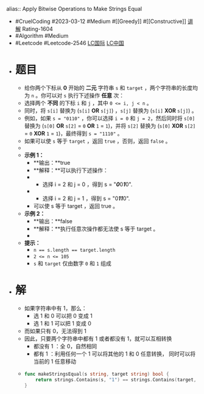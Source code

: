 alias:: Apply Bitwise Operations to Make Strings Equal

- #CruelCoding #2023-03-12 #Medium #[[Greedy]] #[[Constructive]] [讲解](https://youtu.be/6eyfhmVmrfk) Rating-1604
- #Algorithm #Medium
- #Leetcode #Leetcode-2546 [LC国际](https://leetcode.com/problems/apply-bitwise-operations-to-make-strings-equal/) [LC中国](https://leetcode.cn/problems/apply-bitwise-operations-to-make-strings-equal/)
- # 题目
	- 给你两个下标从 **0** 开始的 **二元** 字符串 `s` 和 `target` ，两个字符串的长度均为 `n` 。你可以对 `s` 执行下述操作 **任意** 次：
	- 选择两个 **不同** 的下标 `i` 和 `j` ，其中 `0 <= i, j < n` 。
	- 同时，将 `s[i]` 替换为 (`s[i]` **OR** `s[j]`) ，`s[j]` 替换为 (`s[i]` **XOR** `s[j]`) 。
	- 例如，如果 `s = "0110"` ，你可以选择 `i = 0` 和 `j = 2`，然后同时将 `s[0]` 替换为 (`s[0]` **OR** `s[2]` = `0` **OR** `1` = `1`)，并将 `s[2]` 替换为 (`s[0]` **XOR** `s[2]` = `0` **XOR** `1` = `1`)，最终得到 `s = "1110"` 。
	- 如果可以使 `s` 等于 `target` ，返回 `true` ，否则，返回 `false` 。
	-
	- **示例 1：**
		- **输出：**true
		- **解释：**可以执行下述操作：
		- - 选择 i = 2 和 j = 0 ，得到 s = "***0***0***1***0".
		- - 选择 i = 2 和 j = 1 ，得到 s = "0***11***0".
		- 可以使 s 等于 target ，返回 true 。
	- **示例 2：**
		- **输出：**false
		- **解释：**执行任意次操作都无法使 s 等于 target 。
		-
	- **提示：**
		- `n == s.length == target.length`
		- `2 <= n <= 105`
		- `s` 和 `target` 仅由数字 `0` 和 `1` 组成
- # 解
	- 如果字符串中有 1，那么：
		- 选 1 和 0 可以把 0 变成 1
		- 选 1 和 1 可以把 1 变成 0
	- 而如果只有 0，无法得到 1
	- 因此，只要两个字符串中都有 1 或者都没有 1，就可以互相转换
		- 都没有 1 ：全 0，自然相同
		- 都有 1 ：利用任何一个 1 可以将其他的 1 和 0 任意转换， 同时可以将当前的 1 任意移动
	- ```go
	  func makeStringsEqual(s string, target string) bool {
	      return strings.Contains(s, "1") == strings.Contains(target, "1")
	  }
	  ```
